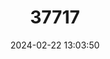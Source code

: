 ---
title: "37717"
category: "Pouteria buenaventurensis"
draft: false
date: 2024-02-22 13:03:50
languages:
  Spanish; Castilian: ["Caimito"]
---